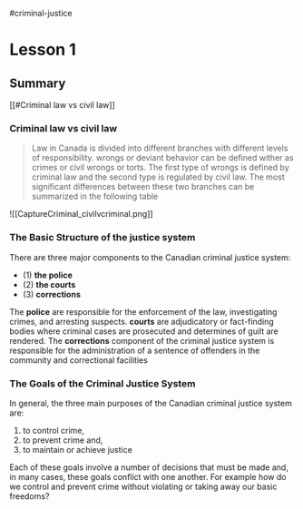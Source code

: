 #criminal-justice
# Lesson 1
## Summary
[[#Criminal law vs civil law]]

### Criminal law vs civil law

>Law in Canada is divided into different branches with different levels of responsibility. wrongs or deviant behavior can be defined wither as crimes or civil wrongs or torts. The first type of wrongs is defined by criminal law and the second type is regulated by civil law. The most significant differences between these two branches can be summarized in the following table

![[CaptureCriminal_civilvcriminal.png]]

### The Basic Structure of the justice system

There are three major components to the Canadian criminal justice system:
- (1) **the police** 
- (2) **the courts**
- (3) **corrections**

The **police** are responsible for the enforcement of the law, investigating crimes, and arresting suspects. **courts** are adjudicatory or fact-finding bodies where criminal cases are prosecuted and determines of guilt are rendered. The **corrections** component of the criminal justice system is responsible for the administration of a sentence of offenders in the community and correctional facilities

### The Goals of the Criminal Justice System

In general, the three main purposes of the Canadian criminal justice system are:
1. to control crime,
2. to prevent crime and,
3. to maintain or achieve justice

Each of these goals involve a number of decisions that must be made and, in many cases, these goals conflict with one another. For example how do we control and prevent crime without violating or taking away our basic freedoms?

